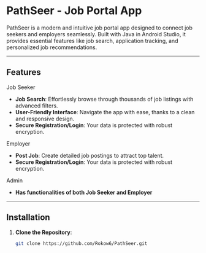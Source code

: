 # PathSeer - Job Portal App

PathSeer is a modern and intuitive job portal app designed to connect job seekers and employers seamlessly. Built with Java in Android Studio, it provides essential features like job search, application tracking, and personalized job recommendations.

---

## Features
Job Seeker
- **Job Search**: Effortlessly browse through thousands of job listings with advanced filters.
- **User-Friendly Interface**: Navigate the app with ease, thanks to a clean and responsive design.
- **Secure Registration/Login**: Your data is protected with robust encryption.
  
Employer
- **Post Job**: Create detailed job postings to attract top talent.
- **Secure Registration/Login**: Your data is protected with robust encryption.

Admin
- **Has functionalities of both Job Seeker and Employer**
---

## Installation

1. **Clone the Repository**:
   ```bash
   git clone https://github.com/Rokow6/PathSeer.git
